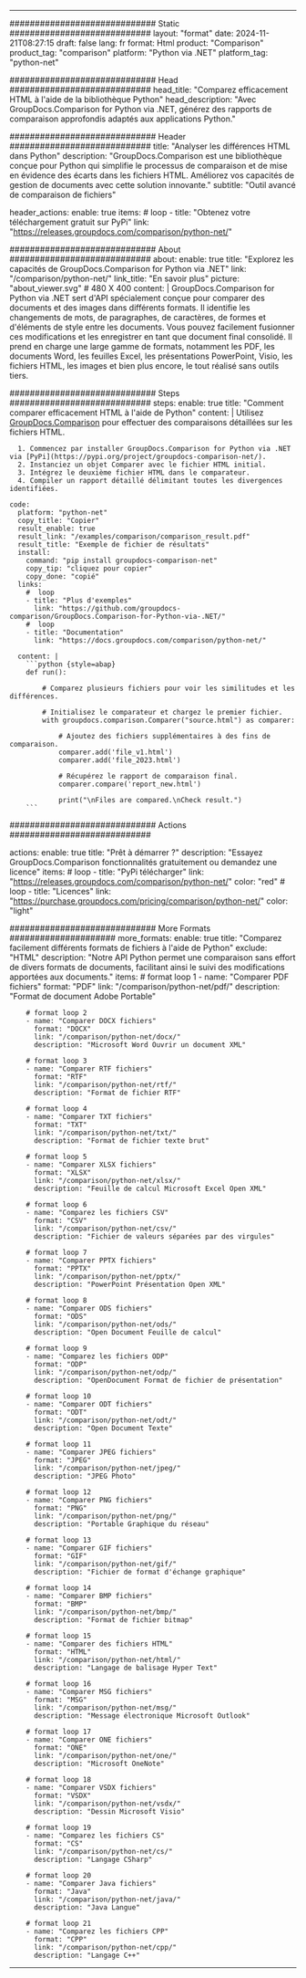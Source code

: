 
---
############################# Static ############################
layout: "format"
date:  2024-11-21T08:27:15
draft: false
lang: fr
format: Html
product: "Comparison"
product_tag: "comparison"
platform: "Python via .NET"
platform_tag: "python-net"

############################# Head ############################
head_title: "Comparez efficacement HTML à l'aide de la bibliothèque Python"
head_description: "Avec GroupDocs.Comparison for Python via .NET, générez des rapports de comparaison approfondis adaptés aux applications Python."

############################# Header ############################
title: "Analyser les différences HTML dans Python" 
description: "GroupDocs.Comparison est une bibliothèque conçue pour Python qui simplifie le processus de comparaison et de mise en évidence des écarts dans les fichiers HTML. Améliorez vos capacités de gestion de documents avec cette solution innovante."
subtitle: "Outil avancé de comparaison de fichiers" 

header_actions:
  enable: true
  items:
    #  loop
    - title: "Obtenez votre téléchargement gratuit sur PyPi"
      link: "https://releases.groupdocs.com/comparison/python-net/"
      
############################# About ############################
about:
    enable: true
    title: "Explorez les capacités de GroupDocs.Comparison for Python via .NET"
    link: "/comparison/python-net/"
    link_title: "En savoir plus"
    picture: "about_viewer.svg" # 480 X 400
    content: |
       GroupDocs.Comparison for Python via .NET sert d'API spécialement conçue pour comparer des documents et des images dans différents formats. Il identifie les changements de mots, de paragraphes, de caractères, de formes et d'éléments de style entre les documents. Vous pouvez facilement fusionner ces modifications et les enregistrer en tant que document final consolidé. Il prend en charge une large gamme de formats, notamment les PDF, les documents Word, les feuilles Excel, les présentations PowerPoint, Visio, les fichiers HTML, les images et bien plus encore, le tout réalisé sans outils tiers.

############################# Steps ############################
steps:
    enable: true
    title: "Comment comparer efficacement HTML à l'aide de Python"
    content: |
      Utilisez [GroupDocs.Comparison](https://products.groupdocs.com/comparison/python-net/) pour effectuer des comparaisons détaillées sur les fichiers HTML.
      
      1. Commencez par installer GroupDocs.Comparison for Python via .NET via [PyPi](https://pypi.org/project/groupdocs-comparison-net/).
      2. Instanciez un objet Comparer avec le fichier HTML initial.
      3. Intégrez le deuxième fichier HTML dans le comparateur.
      4. Compiler un rapport détaillé délimitant toutes les divergences identifiées.
   
    code:
      platform: "python-net"
      copy_title: "Copier"
      result_enable: true
      result_link: "/examples/comparison/comparison_result.pdf"
      result_title: "Exemple de fichier de résultats"
      install:
        command: "pip install groupdocs-comparison-net"
        copy_tip: "cliquez pour copier"
        copy_done: "copié"
      links:
        #  loop
        - title: "Plus d'exemples"
          link: "https://github.com/groupdocs-comparison/GroupDocs.Comparison-for-Python-via-.NET/"
        #  loop
        - title: "Documentation"
          link: "https://docs.groupdocs.com/comparison/python-net/"
          
      content: |
        ```python {style=abap}
        def run():

            # Comparez plusieurs fichiers pour voir les similitudes et les différences.

            # Initialisez le comparateur et chargez le premier fichier.
            with groupdocs.comparison.Comparer("source.html") as comparer:

                # Ajoutez des fichiers supplémentaires à des fins de comparaison.
                comparer.add('file_v1.html')
                comparer.add('file_2023.html')

                # Récupérez le rapport de comparaison final.
                comparer.compare('report_new.html')

                print("\nFiles are compared.\nCheck result.")
        ```            

############################# Actions ############################

actions:
  enable: true
  title: "Prêt à démarrer ?"
  description: "Essayez GroupDocs.Comparison fonctionnalités gratuitement ou demandez une licence"
  items:
    #  loop
    - title: "PyPi télécharger"
      link: "https://releases.groupdocs.com/comparison/python-net/"
      color: "red"
        #  loop
    - title: "Licences"
      link: "https://purchase.groupdocs.com/pricing/comparison/python-net/"
      color: "light"


############################# More Formats #####################
more_formats:
    enable: true
    title: "Comparez facilement différents formats de fichiers à l'aide de Python"
    exclude: "HTML"
    description: "Notre API Python permet une comparaison sans effort de divers formats de documents, facilitant ainsi le suivi des modifications apportées aux documents."
    items: 
        # format loop 1
        - name: "Comparer PDF fichiers"
          format: "PDF"
          link: "/comparison/python-net/pdf/"
          description: "Format de document Adobe Portable"

        # format loop 2
        - name: "Comparer DOCX fichiers"
          format: "DOCX"
          link: "/comparison/python-net/docx/"
          description: "Microsoft Word Ouvrir un document XML"

        # format loop 3
        - name: "Comparer RTF fichiers"
          format: "RTF"
          link: "/comparison/python-net/rtf/"
          description: "Format de fichier RTF"

        # format loop 4
        - name: "Comparer TXT fichiers"
          format: "TXT"
          link: "/comparison/python-net/txt/"
          description: "Format de fichier texte brut"

        # format loop 5
        - name: "Comparer XLSX fichiers"
          format: "XLSX"
          link: "/comparison/python-net/xlsx/"
          description: "Feuille de calcul Microsoft Excel Open XML"

        # format loop 6
        - name: "Comparez les fichiers CSV"
          format: "CSV"
          link: "/comparison/python-net/csv/"
          description: "Fichier de valeurs séparées par des virgules"

        # format loop 7
        - name: "Comparer PPTX fichiers"
          format: "PPTX"
          link: "/comparison/python-net/pptx/"
          description: "PowerPoint Présentation Open XML"

        # format loop 8
        - name: "Comparer ODS fichiers"
          format: "ODS"
          link: "/comparison/python-net/ods/"
          description: "Open Document Feuille de calcul"

        # format loop 9
        - name: "Comparez les fichiers ODP"
          format: "ODP"
          link: "/comparison/python-net/odp/"
          description: "OpenDocument Format de fichier de présentation"

        # format loop 10
        - name: "Comparer ODT fichiers"
          format: "ODT"
          link: "/comparison/python-net/odt/"
          description: "Open Document Texte"

        # format loop 11
        - name: "Comparer JPEG fichiers"
          format: "JPEG"
          link: "/comparison/python-net/jpeg/"
          description: "JPEG Photo"

        # format loop 12
        - name: "Comparer PNG fichiers"
          format: "PNG"
          link: "/comparison/python-net/png/"
          description: "Portable Graphique du réseau"

        # format loop 13
        - name: "Comparer GIF fichiers"
          format: "GIF"
          link: "/comparison/python-net/gif/"
          description: "Fichier de format d'échange graphique"

        # format loop 14
        - name: "Comparer BMP fichiers"
          format: "BMP"
          link: "/comparison/python-net/bmp/"
          description: "Format de fichier bitmap"

        # format loop 15
        - name: "Comparer des fichiers HTML"
          format: "HTML"
          link: "/comparison/python-net/html/"
          description: "Langage de balisage Hyper Text"

        # format loop 16
        - name: "Comparer MSG fichiers"
          format: "MSG"
          link: "/comparison/python-net/msg/"
          description: "Message électronique Microsoft Outlook"

        # format loop 17
        - name: "Comparer ONE fichiers"
          format: "ONE"
          link: "/comparison/python-net/one/"
          description: "Microsoft OneNote"

        # format loop 18
        - name: "Comparer VSDX fichiers"
          format: "VSDX"
          link: "/comparison/python-net/vsdx/"
          description: "Dessin Microsoft Visio"

        # format loop 19
        - name: "Comparez les fichiers CS"
          format: "CS"
          link: "/comparison/python-net/cs/"
          description: "Langage CSharp"

        # format loop 20
        - name: "Comparer Java fichiers"
          format: "Java"
          link: "/comparison/python-net/java/"
          description: "Java Langue"
          
        # format loop 21
        - name: "Comparez les fichiers CPP"
          format: "CPP"
          link: "/comparison/python-net/cpp/"
          description: "Langage C++"
---